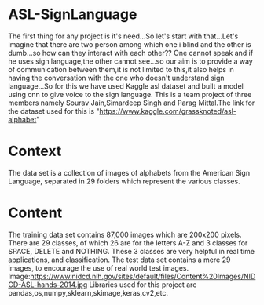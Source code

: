 # ASL-SignLanguage
The first thing for any project is it's need...So let's start with that...Let's imagine that there are two person among which one i blind and the other is dumb...so how can they interact with each other?? One cannot speak and if he uses sign language,the other cannot see...so our aim is to provide a way of communication between them,it is not limited to this,it also helps in having the conversation with the one who doesn't understand sign language...So for this we have used Kaggle asl dataset and built a model using cnn to give voice to the sign language. This is a team project of three members namely Sourav Jain,Simardeep Singh and Parag Mittal.The link for the dataset used for this is "https://www.kaggle.com/grassknoted/asl-alphabet"
# Context
The data set is a collection of images of alphabets from the American Sign Language, separated in 29 folders which represent the various classes.
# Content
The training data set contains 87,000 images which are 200x200 pixels. There are 29 classes, of which 26 are for the letters A-Z and 3 classes for SPACE, DELETE and NOTHING. These 3 classes are very helpful in real time applications, and classification. The test data set contains a mere 29 images, to encourage the use of real world test images. Image:https://www.nidcd.nih.gov/sites/default/files/Content%20Images/NIDCD-ASL-hands-2014.jpg Libraries used for this project are pandas,os,numpy,sklearn,skimage,keras,cv2,etc.
